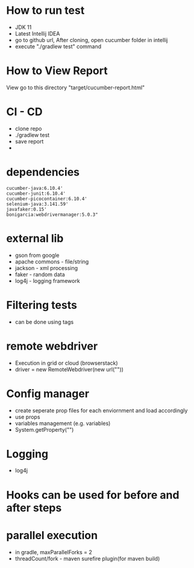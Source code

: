 # How to run test
- JDK 11
- Latest Intellij IDEA
- go to github url, After cloning, open cucumber folder in intellij
- execute "./gradlew test" command

# How to View Report
View go to this directory
"target/cucumber-report.html"

# CI - CD
- clone repo
- ./gradlew test
- save report
- 
# dependencies
    cucumber-java:6.10.4'
    cucumber-junit:6.10.4'
    cucumber-picocontainer:6.10.4'
    selenium-java:3.141.59'
    javafaker:0.15'
    bonigarcia:webdrivermanager:5.0.3"

# external lib
- gson from google
- apache commons - file/string
- jackson - xml processing
- faker - random data
- log4j - logging framework

# Filtering tests
- can be done using tags

# remote webdriver 
- Execution in grid or cloud (browserstack)
- driver = new RemoteWebdriver(new url(""))

# Config manager 
- create seperate prop files for each enviornment
  and load accordingly
- use props
- variables management (e.g. variables)
- System.getProperty("")

# Logging 
- log4j

# Hooks can be used for before and after steps

# parallel execution
- in gradle, maxParallelForks = 2
- threadCount/fork - maven surefire plugin(for maven build)
